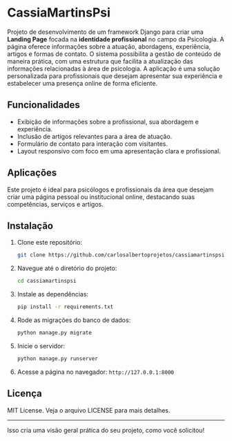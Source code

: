 # CassiaMartinsPsi

Projeto de desenvolvimento de um framework Django para criar uma **Landing Page** focada na **identidade profissional** no campo da Psicologia.
A página oferece informações sobre a atuação, abordagens, experiência, artigos e formas de contato. O sistema possibilita a gestão de conteúdo de maneira prática, com uma estrutura que facilita a atualização das informações relacionadas à área de psicologia. A aplicação é uma solução personalizada para profissionais que desejam apresentar sua experiência e estabelecer uma presença online de forma eficiente.

## Funcionalidades

- Exibição de informações sobre a profissional, sua abordagem e experiência.
- Inclusão de artigos relevantes para a área de atuação.
- Formulário de contato para interação com visitantes.
- Layout responsivo com foco em uma apresentação clara e profissional.

## Aplicações

Este projeto é ideal para psicólogos e profissionais da área que desejam criar uma página pessoal ou institucional online, destacando suas competências, serviços e artigos.

## Instalação

1. Clone este repositório:
   ```bash
   git clone https://github.com/carlosalbertoprojetos/cassiamartinspsi.git
   ```

2. Navegue até o diretório do projeto:
   ```bash
   cd cassiamartinspsi
   ```

3. Instale as dependências:
   ```bash
   pip install -r requirements.txt
   ```

4. Rode as migrações do banco de dados:
   ```bash
   python manage.py migrate
   ```

5. Inicie o servidor:
   ```bash
   python manage.py runserver
   ```

6. Acesse a página no navegador: `http://127.0.0.1:8000`

## Licença

MIT License. Veja o arquivo LICENSE para mais detalhes.

---

Isso cria uma visão geral prática do seu projeto, como você solicitou!
